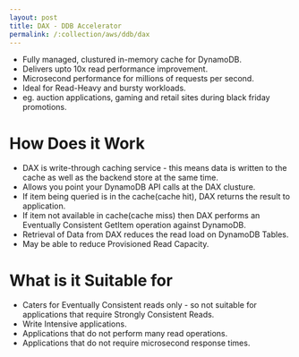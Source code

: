 ```yaml
---
layout: post
title: DAX - DDB Accelerator
permalink: /:collection/aws/ddb/dax
---
```


- Fully managed, clustured in-memory cache for DynamoDB.
- Delivers upto 10x read performance improvement.
- Microsecond performance for millions of requests per second.
- Ideal for Read-Heavy and bursty workloads.
- eg. auction applications, gaming and retail sites during black friday promotions.

# How Does it Work
- DAX is write-through caching service - this means data is written to the cache as well as the backend store at the same time.
- Allows you point your DynamoDB API calls at the DAX clusture.
- If item being queried is in the cache(cache hit), DAX returns the result to application.
- If item not available in cache(cache miss) then DAX performs an Eventually Consistent GetItem operation against DynamoDB.
- Retrieval of Data from DAX reduces the read load on DynamoDB Tables.
- May be able to reduce Provisioned Read Capacity.

# What is it Suitable for
- Caters for Eventually Consistent reads only - so not suitable for applications that require Strongly Consistent Reads.
- Write Intensive applications.
- Applications that do not perform many read operations.
- Applications that do not require microsecond response times.
